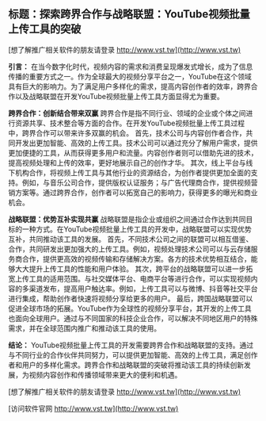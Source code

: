 ## **标题：探索跨界合作与战略联盟：YouTube视频批量上传工具的突破**

[想了解推广相关软件的朋友请登录 http://www.vst.tw](http://www.vst.tw)

**引言：**
在当今数字化时代，视频内容的需求和消费呈现爆发式增长，成为了信息传播的重要方式之一。作为全球最大的视频分享平台之一，YouTube在这个领域具有巨大的影响力。为了满足用户多样化的需求，提高内容创作者的效率，跨界合作以及战略联盟在开发YouTube视频批量上传工具方面显得尤为重要。

**跨界合作：创新结合带来双赢**
跨界合作是指不同行业、领域的企业或个体之间进行资源共享、技术整合等方面的合作。在开发YouTube视频批量上传工具过程中，跨界合作可以带来许多双赢的机会。
首先，技术公司与内容创作者合作，共同开发出更加智能、高效的上传工具。技术公司可以通过充分了解用户需求，提供更加便捷的工具，从而获得更多用户和流量。内容创作者则可以借助先进的技术，提高视频处理和上传的效率，更好地展示自己的创作才华。
其次，线上平台与线下机构合作，将视频上传工具与其他行业的资源结合，为创作者提供更加全面的支持。例如，与音乐公司合作，提供版权认证服务；与广告代理商合作，提供视频营销方案等。通过跨界合作，创作者可以拓宽自己的影响力，获得更多的曝光和商业机会。

**战略联盟：优势互补实现共赢**
战略联盟是指企业或组织之间通过合作达到共同目标的一种方式。在YouTube视频批量上传工具的开发中，战略联盟可以实现优势互补，共同推动该工具的发展。
首先，不同技术公司之间的联盟可以相互借鉴、合作，共同研发出更加强大的上传工具。例如，视频处理技术公司可以与云存储服务商合作，提供更高效的视频传输和存储解决方案。各方的技术优势相互结合，能够大大提升上传工具的性能和用户体验。
其次，跨平台的战略联盟可以进一步拓宽上传工具的适用范围。与社交媒体平台、电商平台等进行合作，可以实现视频内容的多渠道发布，提高用户触达率。例如，上传工具可以与微博、抖音等社交平台进行集成，帮助创作者快速将视频分享给更多的用户。
最后，跨国战略联盟可以促进全球市场的拓展。YouTube作为全球性的视频分享平台，其开发的上传工具也面向全球用户。通过与不同国家的科技企业合作，可以解决不同地区用户的特殊需求，并在全球范围内推广和推动该工具的使用。

**结论：**
YouTube视频批量上传工具的开发需要跨界合作和战略联盟的支持。通过与不同行业的合作伙伴共同努力，可以提供更加智能、高效的上传工具，满足创作者和用户的多样化需求。跨界合作和战略联盟的突破将推动该工具的持续创新发展，为视频内容创作和传播领域带来更大的便利和机遇。

[想了解推广相关软件的朋友请登录 http://www.vst.tw](http://www.vst.tw)


[访问软件官网 http://www.vst.tw](http://www.vst.tw)
